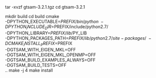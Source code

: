 tar -xvzf gtsam-3.2.1.tgz
cd gtsam-3.2.1


mkdir build
cd build
cmake                                                               \
    -DPYTHON_EXECUTABLE=$PREFIX/bin/python                          \
    -DPYTHON_INCLUDE_DIR=$PREFIX/include/python2.7/                 \
    -DPYTHON_LIBRARY=$PREFIX/lib/$PY_LIB                            \
    -DPYTHON_PACKAGES_PATH=$PREFIX/lib/python2.7/site-packages/     \
    -DCMAKE_INSTALL_PREFIX=$PREFIX                                  \
    -DGTSAM_WITH_EIGEN_MKL=OFF                                      \
    -DGTSAM_WITH_EIGEN_MKL_OPENMP=OFF                               \
    -DGTSAM_BUILD_EXAMPLES_ALWAYS=OFF                               \
    -DGTSAM_BUILD_TESTS=OFF                                         \
    ..
make -j 4
make install
